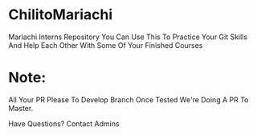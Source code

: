 # ChilitoMariachi
Mariachi Interns Repository
You Can Use This To Practice Your Git Skills
And Help Each Other With Some Of Your Finished Courses 
# Note:
All Your PR Please To Develop Branch Once Tested We're Doing
A PR To Master.

Have Questions? Contact Admins 
